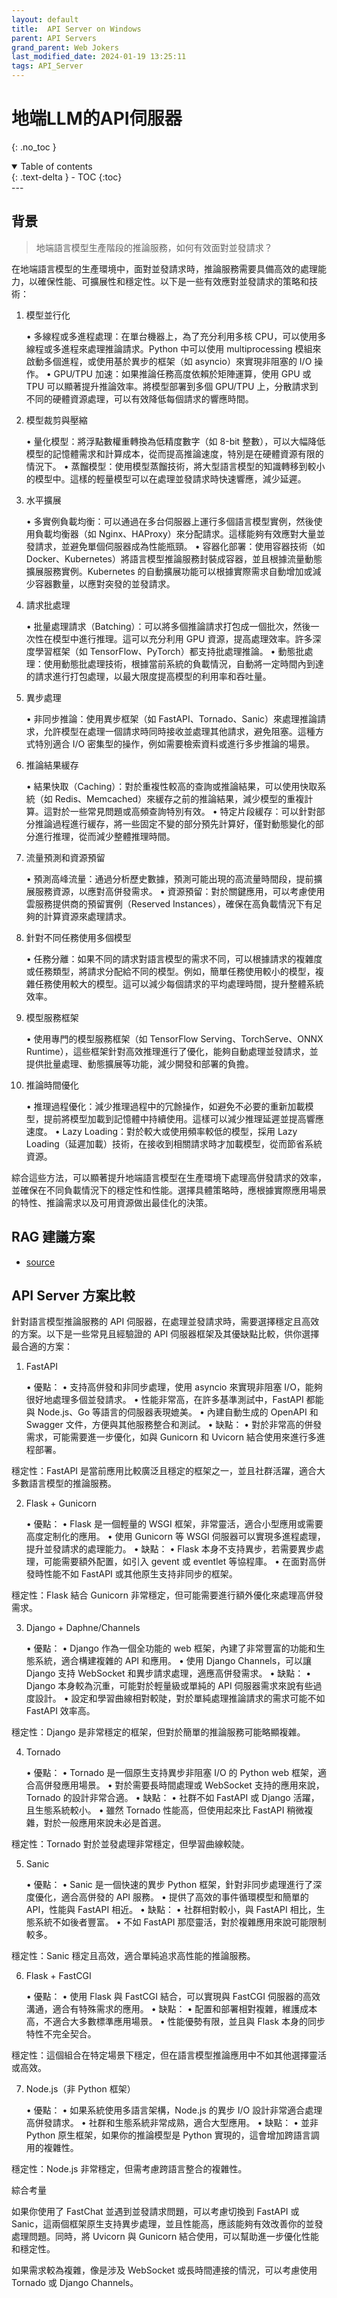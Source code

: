 ```yaml
---
layout: default
title:  API Server on Windows 
parent: API Servers
grand_parent: Web Jokers
last_modified_date: 2024-01-19 13:25:11
tags: API_Server 
---
```


# 地端LLM的API伺服器
{: .no_toc }

<details open markdown="block">
  <summary>
    Table of contents
  </summary>
  {: .text-delta }
- TOC
{:toc}
</details>
---

## 背景

> 地端語言模型生產階段的推論服務，如何有效面對並發請求？


在地端語言模型的生產環境中，面對並發請求時，推論服務需要具備高效的處理能力，以確保性能、可擴展性和穩定性。以下是一些有效應對並發請求的策略和技術：

1. 模型並行化

	•	多線程或多進程處理：在單台機器上，為了充分利用多核 CPU，可以使用多線程或多進程來處理推論請求。Python 中可以使用 multiprocessing 模組來啟動多個進程，或使用基於異步的框架（如 asyncio）來實現非阻塞的 I/O 操作。
	•	GPU/TPU 加速：如果推論任務高度依賴於矩陣運算，使用 GPU 或 TPU 可以顯著提升推論效率。將模型部署到多個 GPU/TPU 上，分散請求到不同的硬體資源處理，可以有效降低每個請求的響應時間。

2. 模型裁剪與壓縮

	•	量化模型：將浮點數權重轉換為低精度數字（如 8-bit 整數），可以大幅降低模型的記憶體需求和計算成本，從而提高推論速度，特別是在硬體資源有限的情況下。
	•	蒸餾模型：使用模型蒸餾技術，將大型語言模型的知識轉移到較小的模型中。這樣的輕量模型可以在處理並發請求時快速響應，減少延遲。

3. 水平擴展

	•	多實例負載均衡：可以通過在多台伺服器上運行多個語言模型實例，然後使用負載均衡器（如 Nginx、HAProxy）來分配請求。這樣能夠有效應對大量並發請求，並避免單個伺服器成為性能瓶頸。
	•	容器化部署：使用容器技術（如 Docker、Kubernetes）將語言模型推論服務封裝成容器，並且根據流量動態擴展服務實例。Kubernetes 的自動擴展功能可以根據實際需求自動增加或減少容器數量，以應對突發的並發請求。

4. 請求批處理

	•	批量處理請求（Batching）：可以將多個推論請求打包成一個批次，然後一次性在模型中進行推理。這可以充分利用 GPU 資源，提高處理效率。許多深度學習框架（如 TensorFlow、PyTorch）都支持批處理推論。
	•	動態批處理：使用動態批處理技術，根據當前系統的負載情況，自動將一定時間內到達的請求進行打包處理，以最大限度提高模型的利用率和吞吐量。

5. 異步處理

	•	非同步推論：使用異步框架（如 FastAPI、Tornado、Sanic）來處理推論請求，允許模型在處理一個請求時同時接收並處理其他請求，避免阻塞。這種方式特別適合 I/O 密集型的操作，例如需要檢索資料或進行多步推論的場景。

6. 推論結果緩存

	•	結果快取（Caching）：對於重複性較高的查詢或推論結果，可以使用快取系統（如 Redis、Memcached）來緩存之前的推論結果，減少模型的重複計算。這對於一些常見問題或高頻查詢特別有效。
	•	特定片段緩存：可以針對部分推論過程進行緩存，將一些固定不變的部分預先計算好，僅對動態變化的部分進行推理，從而減少整體推理時間。

7. 流量預測和資源預留

	•	預測高峰流量：通過分析歷史數據，預測可能出現的高流量時間段，提前擴展服務資源，以應對高併發需求。
	•	資源預留：對於關鍵應用，可以考慮使用雲服務提供商的預留實例（Reserved Instances），確保在高負載情況下有足夠的計算資源來處理請求。

8. 針對不同任務使用多個模型

	•	任務分離：如果不同的請求對語言模型的需求不同，可以根據請求的複雜度或任務類型，將請求分配給不同的模型。例如，簡單任務使用較小的模型，複雜任務使用較大的模型。這可以減少每個請求的平均處理時間，提升整體系統效率。

9. 模型服務框架

	•	使用專門的模型服務框架（如 TensorFlow Serving、TorchServe、ONNX Runtime），這些框架針對高效推理進行了優化，能夠自動處理並發請求，並提供批量處理、動態擴展等功能，減少開發和部署的負擔。

10. 推論時間優化

	•	推理過程優化：減少推理過程中的冗餘操作，如避免不必要的重新加載模型，提前將模型加載到記憶體中持續使用。這樣可以減少推理延遲並提高響應速度。
	•	Lazy Loading：對於較大或使用頻率較低的模型，採用 Lazy Loading（延遲加載）技術，在接收到相關請求時才加載模型，從而節省系統資源。

綜合這些方法，可以顯著提升地端語言模型在生產環境下處理高併發請求的效率，並確保在不同負載情況下的穩定性和性能。選擇具體策略時，應根據實際應用場景的特性、推論需求以及可用資源做出最佳化的決策。

## RAG 建議方案

- [source](https://ragflow.io/docs/dev/deploy_local_llm)

## API Server 方案比較

> 

針對語言模型推論服務的 API 伺服器，在處理並發請求時，需要選擇穩定且高效的方案。以下是一些常見且經驗證的 API 伺服器框架及其優缺點比較，供你選擇最合適的方案：

1. FastAPI

	•	優點：
	•	支持高併發和非同步處理，使用 asyncio 來實現非阻塞 I/O，能夠很好地處理多個並發請求。
	•	性能非常高，在許多基準測試中，FastAPI 都能與 Node.js、Go 等語言的伺服器表現媲美。
	•	內建自動生成的 OpenAPI 和 Swagger 文件，方便與其他服務整合和測試。
	•	缺點：
	•	對於非常高的併發需求，可能需要進一步優化，如與 Gunicorn 和 Uvicorn 結合使用來進行多進程部署。

穩定性：FastAPI 是當前應用比較廣泛且穩定的框架之一，並且社群活躍，適合大多數語言模型的推論服務。

2. Flask + Gunicorn

	•	優點：
	•	Flask 是一個輕量的 WSGI 框架，非常靈活，適合小型應用或需要高度定制化的應用。
	•	使用 Gunicorn 等 WSGI 伺服器可以實現多進程處理，提升並發請求的處理能力。
	•	缺點：
	•	Flask 本身不支持異步，若需要異步處理，可能需要額外配置，如引入 gevent 或 eventlet 等協程庫。
	•	在面對高併發時性能不如 FastAPI 或其他原生支持非同步的框架。

穩定性：Flask 結合 Gunicorn 非常穩定，但可能需要進行額外優化來處理高併發需求。

3. Django + Daphne/Channels

	•	優點：
	•	Django 作為一個全功能的 web 框架，內建了非常豐富的功能和生態系統，適合構建複雜的 API 和應用。
	•	使用 Django Channels，可以讓 Django 支持 WebSocket 和異步請求處理，適應高併發需求。
	•	缺點：
	•	Django 本身較為沉重，可能對於輕量級或單純的 API 伺服器需求來說有些過度設計。
	•	設定和學習曲線相對較陡，對於單純處理推論請求的需求可能不如 FastAPI 效率高。

穩定性：Django 是非常穩定的框架，但對於簡單的推論服務可能略顯複雜。

4. Tornado

	•	優點：
	•	Tornado 是一個原生支持異步非阻塞 I/O 的 Python web 框架，適合高併發應用場景。
	•	對於需要長時間處理或 WebSocket 支持的應用來說，Tornado 的設計非常合適。
	•	缺點：
	•	社群不如 FastAPI 或 Django 活躍，且生態系統較小。
	•	雖然 Tornado 性能高，但使用起來比 FastAPI 稍微複雜，對於一般應用來說未必是首選。

穩定性：Tornado 對於並發處理非常穩定，但學習曲線較陡。

5. Sanic

	•	優點：
	•	Sanic 是一個快速的異步 Python 框架，針對非同步處理進行了深度優化，適合高併發的 API 服務。
	•	提供了高效的事件循環模型和簡單的 API，性能與 FastAPI 相近。
	•	缺點：
	•	社群相對較小，與 FastAPI 相比，生態系統不如後者豐富。
	•	不如 FastAPI 那麼靈活，對於複雜應用來說可能限制較多。

穩定性：Sanic 穩定且高效，適合單純追求高性能的推論服務。

6. Flask + FastCGI

	•	優點：
	•	使用 Flask 與 FastCGI 結合，可以實現與 FastCGI 伺服器的高效溝通，適合有特殊需求的應用。
	•	缺點：
	•	配置和部署相對複雜，維護成本高，不適合大多數標準應用場景。
	•	性能優勢有限，並且與 Flask 本身的同步特性不完全契合。

穩定性：這個組合在特定場景下穩定，但在語言模型推論應用中不如其他選擇靈活或高效。

7. Node.js（非 Python 框架）

	•	優點：
	•	如果系統使用多語言架構，Node.js 的異步 I/O 設計非常適合處理高併發請求。
	•	社群和生態系統非常成熟，適合大型應用。
	•	缺點：
	•	並非 Python 原生框架，如果你的推論模型是 Python 實現的，這會增加跨語言調用的複雜性。

穩定性：Node.js 非常穩定，但需考慮跨語言整合的複雜性。

綜合考量

如果你使用了 FastChat 並遇到並發請求問題，可以考慮切換到 FastAPI 或 Sanic，這兩個框架原生支持異步處理，並且性能高，應該能夠有效改善你的並發處理問題。同時，將 Uvicorn 與 Gunicorn 結合使用，可以幫助進一步優化性能和穩定性。

如果需求較為複雜，像是涉及 WebSocket 或長時間連接的情況，可以考慮使用 Tornado 或 Django Channels。

